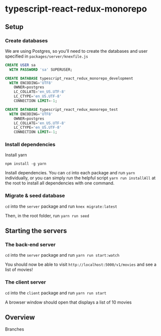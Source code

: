 # typescript-react-redux-monorepo

## Setup
### Create databases
We are using Postgres, so you'll need to create the databases and user specified in ``packages/server/knexfile.js``

```SQL
CREATE USER sa
  WITH PASSWORD 'sa' SUPERUSER;

CREATE DATABASE typescript_react_redux_monorepo_development
  WITH ENCODING='UTF8'
    OWNER=postgres
    LC_COLLATE='en_US.UTF-8'
    LC_CTYPE='en_US.UTF-8'
    CONNECTION LIMIT=-1;

CREATE DATABASE typescript_react_redux_monorepo_test
  WITH ENCODING='UTF8'
    OWNER=postgres
    LC_COLLATE='en_US.UTF-8'
    LC_CTYPE='en_US.UTF-8'
    CONNECTION LIMIT=-1;
```

### Install dependencies
Install yarn

```
npm install -g yarn
```

Install dependencies. You can ``cd`` into each package and run ``yarn`` individually, or you can simply run the helpful script ``yarn run installAll`` at the root to install all dependencies with one command.

### Migrate & seed database
``cd`` into the ``server`` package and run ``knex migrate:latest``

Then, in the root folder, run ``yarn run seed``

## Starting the servers
### The back-end server
``cd`` into the ``server`` package and run ``yarn run start:watch``

You should now be able to visit ``http://localhost:5000/v1/movies`` and see a list of movies!

### The client server
``cd`` into the ``client`` package and run ``yarn run start``

A browser window should open that displays a list of 10 movies

## Overview
Branches
